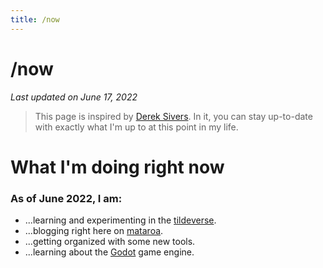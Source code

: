 ```yaml
---
title: /now
---
```

# /now
*Last updated on June 17, 2022*

>This page is inspired by [Derek Sivers](https://nownownow.com/about). In it, you can stay up-to-date with exactly what I'm up to at this point in my life.

# What I'm doing right now

### As of June 2022, I am:
- ...learning and experimenting in the [tildeverse](https://tildeverse.org).  
- ...blogging right here on [mataroa](https://mataroa.blog/).  
- ...getting organized with some new tools.  
- ...learning about the [Godot](https://github.com/godotengine/godot) game engine.